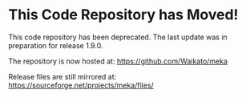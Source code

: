 This Code Repository has Moved!
===============================

This code repository has been deprecated. The last update was in preparation for release 1.9.0.

The repository is now hosted at: https://github.com/Waikato/meka

Release files are still mirrored at: https://sourceforge.net/projects/meka/files/
